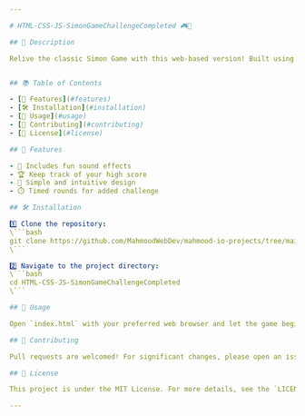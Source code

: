 ```yaml
---

# HTML-CSS-JS-SimonGameChallengeCompleted 🎮🎵

## 🌟 Description

Relive the classic Simon Game with this web-based version! Built using HTML, CSS, and vanilla JavaScript, this game is all about memory and quick reflexes. 🧠


## 📚 Table of Contents

- [🌟 Features](#features)
- [🛠 Installation](#installation)
- [🚀 Usage](#usage)
- [👥 Contributing](#contributing)
- [📄 License](#license)

## 🌟 Features

- 🎵 Includes fun sound effects
- 🏆 Keep track of your high score
- 🎨 Simple and intuitive design
- ⏱️ Timed rounds for added challenge

## 🛠 Installation

1️⃣ Clone the repository:
\```bash
git clone https://github.com/MahmoodWebDev/mahmood-io-projects/tree/main/HTML-CSS-JS-Omnifood-Responsive-Website
\```

2️⃣ Navigate to the project directory:
\```bash
cd HTML-CSS-JS-SimonGameChallengeCompleted
\```

## 🚀 Usage

Open `index.html` with your preferred web browser and let the game begin! 🎮

## 👥 Contributing

Pull requests are welcomed! For significant changes, please open an issue first to discuss your ideas. 📞

## 📄 License

This project is under the MIT License. For more details, see the `LICENSE` file.

---
```

